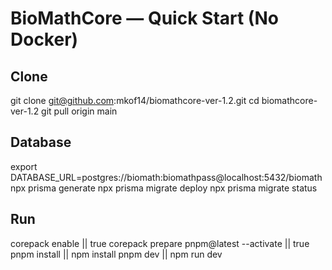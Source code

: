 # BioMathCore — Quick Start (No Docker)

## Clone
git clone git@github.com:mkof14/biomathcore-ver-1.2.git
cd biomathcore-ver-1.2
git pull origin main

## Database
export DATABASE_URL=postgres://biomath:biomathpass@localhost:5432/biomath
npx prisma generate
npx prisma migrate deploy
npx prisma migrate status

## Run
corepack enable || true
corepack prepare pnpm@latest --activate || true
pnpm install || npm install
pnpm dev || npm run dev
